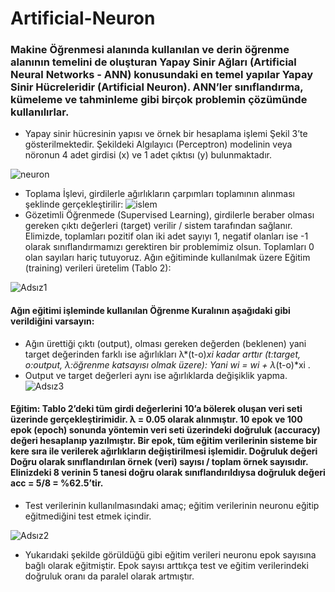 # Artificial-Neuron


### Makine Öğrenmesi alanında kullanılan ve derin öğrenme alanının temelini de oluşturan Yapay Sinir Ağları (Artificial Neural Networks - ANN) konusundaki en temel yapılar Yapay Sinir Hücreleridir (Artificial Neuron). ANN’ler sınıflandırma, kümeleme ve tahminleme gibi birçok problemin çözümünde kullanılırlar.


* Yapay sinir hücresinin yapısı ve örnek bir hesaplama işlemi Şekil 3’te gösterilmektedir. Şekildeki Algılayıcı (Perceptron) modelinin veya nöronun 4 adet girdisi (x) ve 1 adet çıktısı (y) bulunmaktadır.

![neuron](https://user-images.githubusercontent.com/65908597/193350847-21434114-d24a-47fe-9bc9-3723d74b1ab9.png)

* Toplama İşlevi, girdilerle ağırlıkların çarpımları toplamının alınması şeklinde gerçekleştirilir:
![islem](https://user-images.githubusercontent.com/65908597/193352399-0ace8490-9642-466b-b184-cf2cd6d4202d.png)
* Gözetimli Öğrenmede (Supervised Learning), girdilerle beraber olması gereken çıktı değerleri (target) verilir / sistem tarafından sağlanır. Elimizde, toplamları pozitif olan iki adet sayıyı 1, negatif olanları ise -1 olarak sınıflandırmamızı gerektiren bir problemimiz olsun. Toplamları 0 olan sayıları hariç tutuyoruz. Ağın eğitiminde kullanılmak üzere Eğitim (training) verileri üretelim (Tablo 2):

![Adsız1](https://user-images.githubusercontent.com/65908597/193353024-7c1b504f-b749-4689-a6c5-eba390c00303.png)

#### Ağın eğitimi işleminde kullanılan Öğrenme Kuralının aşağıdaki gibi verildiğini varsayın:
* Ağın ürettiği çıktı (output), olması gereken değerden (beklenen) yani target değerinden farklı ise ağırlıkları λ*(t-o)*xi kadar arttır (t:target, o:output, λ:öğrenme katsayısı olmak üzere): Yani wi = wi + λ*(t-o)*xi .
* Output ve target değerleri aynı ise ağırlıklarda değişiklik yapma.
![Adsız3](https://user-images.githubusercontent.com/65908597/193357102-25733c94-dc87-41bc-b8c0-4aa52bf2107c.png)

#### Eğitim: Tablo 2’deki tüm girdi değerlerini 10’a bölerek oluşan veri seti üzerinde gerçekleştirimidir. λ = 0.05 olarak alınmıştır. 10 epok ve 100 epok (epoch) sonunda yöntemin veri seti üzerindeki doğruluk (accuracy) değeri hesaplanıp yazılmıştır. Bir epok, tüm eğitim verilerinin sisteme bir kere sıra ile verilerek ağırlıkların değiştirilmesi işlemidir. Doğruluk değeri Doğru olarak sınıflandırılan örnek (veri) sayısı / toplam örnek sayısıdır. Elinizdeki 8 verinin 5 tanesi doğru olarak sınıflandırıldıysa doğruluk değeri acc = 5/8 = %62.5’tir.

* Test verilerinin kullanılmasındaki amaç; eğitim verilerinin neuronu eğitip eğitmediğini test etmek içindir.

![Adsız2](https://user-images.githubusercontent.com/65908597/193355627-77ac0e09-3d15-4cfe-803f-fef59aec516e.png)

* Yukarıdaki şekilde görüldüğü gibi eğitim verileri neuronu epok sayısına bağlı olarak eğitmiştir. Epok sayısı arttıkça test ve eğitim verilerindeki doğruluk oranı da paralel olarak artmıştır.
